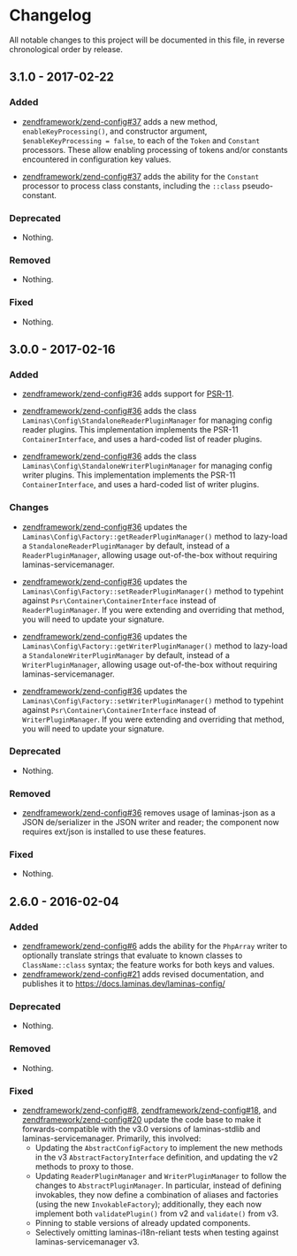 # Changelog

All notable changes to this project will be documented in this file, in reverse chronological order by release.

## 3.1.0 - 2017-02-22

### Added

- [zendframework/zend-config#37](https://github.com/zendframework/zend-config/pull/37) adds a new method,
  `enableKeyProcessing()`, and constructor argument, `$enableKeyProcessing =
  false`,  to each of the `Token` and `Constant` processors. These allow enabling
  processing of tokens and/or constants encountered in configuration key values.

- [zendframework/zend-config#37](https://github.com/zendframework/zend-config/pull/37) adds the ability
  for the `Constant` processor to process class constants, including the
  `::class` pseudo-constant.

### Deprecated

- Nothing.

### Removed

- Nothing.

### Fixed

- Nothing.

## 3.0.0 - 2017-02-16

### Added

- [zendframework/zend-config#36](https://github.com/zendframework/zend-config/pull/36) adds support for
  [PSR-11](http://www.php-fig.org/psr/psr-11/).

- [zendframework/zend-config#36](https://github.com/zendframework/zend-config/pull/36) adds the class
  `Laminas\Config\StandaloneReaderPluginManager` for managing config reader plugins.
  This implementation implements the PSR-11 `ContainerInterface`, and uses a
  hard-coded list of reader plugins.

- [zendframework/zend-config#36](https://github.com/zendframework/zend-config/pull/36) adds the class
  `Laminas\Config\StandaloneWriterPluginManager` for managing config writer plugins.
  This implementation implements the PSR-11 `ContainerInterface`, and uses a
  hard-coded list of writer plugins.

### Changes

- [zendframework/zend-config#36](https://github.com/zendframework/zend-config/pull/36) updates the
  `Laminas\Config\Factory::getReaderPluginManager()` method to lazy-load a
  `StandaloneReaderPluginManager` by default, instead of a
  `ReaderPluginManager`, allowing usage out-of-the-box without requiring
  laminas-servicemanager.

- [zendframework/zend-config#36](https://github.com/zendframework/zend-config/pull/36) updates the
  `Laminas\Config\Factory::setReaderPluginManager()` method to typehint against
  `Psr\Container\ContainerInterface` instead of `ReaderPluginManager`. If you
  were extending and overriding that method, you will need to update your
  signature.

- [zendframework/zend-config#36](https://github.com/zendframework/zend-config/pull/36) updates the
  `Laminas\Config\Factory::getWriterPluginManager()` method to lazy-load a
  `StandaloneWriterPluginManager` by default, instead of a
  `WriterPluginManager`, allowing usage out-of-the-box without requiring
  laminas-servicemanager.

- [zendframework/zend-config#36](https://github.com/zendframework/zend-config/pull/36) updates the
  `Laminas\Config\Factory::setWriterPluginManager()` method to typehint against
  `Psr\Container\ContainerInterface` instead of `WriterPluginManager`. If you
  were extending and overriding that method, you will need to update your
  signature.

### Deprecated

- Nothing.

### Removed

- [zendframework/zend-config#36](https://github.com/zendframework/zend-config/pull/36) removes usage of
  laminas-json as a JSON de/serializer in the JSON writer and reader; the
  component now requires ext/json is installed to use these features.

### Fixed

- Nothing.

## 2.6.0 - 2016-02-04

### Added

- [zendframework/zend-config#6](https://github.com/zendframework/zend-config/pull/6) adds the ability for
  the `PhpArray` writer to optionally translate strings that evaluate to known
  classes to `ClassName::class` syntax; the feature works for both keys and
  values.
- [zendframework/zend-config#21](https://github.com/zendframework/zend-config/pull/21) adds revised
  documentation, and publishes it to https://docs.laminas.dev/laminas-config/

### Deprecated

- Nothing.

### Removed

- Nothing.

### Fixed

- [zendframework/zend-config#8](https://github.com/zendframework/zend-config/pull/8),
  [zendframework/zend-config#18](https://github.com/zendframework/zend-config/pull/18), and
  [zendframework/zend-config#20](https://github.com/zendframework/zend-config/pull/20) update the
  code base to make it forwards-compatible with the v3.0 versions of
  laminas-stdlib and laminas-servicemanager. Primarily, this involved:
  - Updating the `AbstractConfigFactory` to implement the new methods in the
    v3 `AbstractFactoryInterface` definition, and updating the v2 methods to
    proxy to those.
  - Updating `ReaderPluginManager` and `WriterPluginManager` to follow the
    changes to `AbstractPluginManager`. In particular, instead of defining
    invokables, they now define a combination of aliases and factories (using
    the new `InvokableFactory`); additionally, they each now implement both
    `validatePlugin()` from v2 and `validate()` from v3.
  - Pinning to stable versions of already updated components.
  - Selectively omitting laminas-i18n-reliant tests when testing against
    laminas-servicemanager v3.

